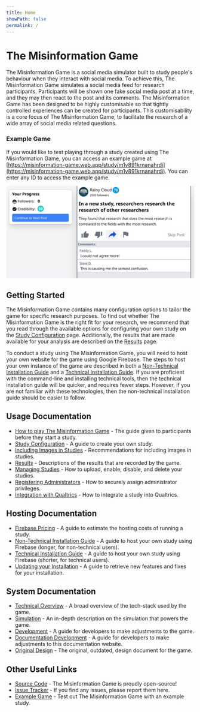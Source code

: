 ```yaml
---
title: Home
showPath: false
permalink: /
---
```


<h1 id="intro">
    The Misinformation Game
</h1>

The Misinformation Game is a social media simulator built to
study people's behaviour when they interact with social media.
To achieve this, The Misinformation Game simulates a social
media feed for research participants. Participants will be shown
one fake social media post at a time, and they may then react to
the post and its comments. The Misinformation Game has been
designed to be highly customisable so that tightly controlled
experiences can be created for participants. This customisability
is a core focus of The Misinformation Game, to facilitate the
research of a wide array of social media related questions.


### Example Game
If you would like to test playing through a study created using
The Misinformation Game, you can access an example game at
[https://misinformation-game.web.app/study/m1v891krnanahrdi](https://misinformation-game.web.app/study/m1v891krnanahrdi).
You can enter any ID to access the example game.

![Game Screenshot](screenshots/example-game.png)

<p class="spacer"></p>

## Getting Started
The Misinformation Game contains many configuration options
to tailor the game for specific research purposes. To find
out whether The Misinformation Game is the right fit for
your research, we recommend that you read through the available
options for configuring your own study on the
[Study Configuration](/StudyConfiguration) page. Additionally,
the results that are made available for your analysis are
described on the [Results](/Results) page.

To conduct a study using The Misinformation Game, you will need
to host your own website for the game using Google Firebase.
The steps to host your own instance of the game are described in both a
[Non-Technical Installation Guide](/NonTechnicalInstallation.pdf)
and a [Technical Installation Guide](/TechnicalInstallation).
If you are proficient with the command-line and
installing technical tools, then the technical
installation guide will be quicker, and requires fewer
steps. However, if you are not familiar with these
technologies, then the non-technical installation
guide should be easier to follow.

## Usage Documentation
- [How to play The Misinformation Game](/HowToPlay) -
  The guide given to participants before they start a study.
- [Study Configuration](/StudyConfiguration) - A guide to create your own study.
- [Including Images in Studies](/Images) - Recommendations for including images in studies.
- [Results](/Results) - Descriptions of the results that are recorded by the game.
- [Managing Studies](/ManagingStudies) - How to upload, enable, disable, and delete your studies.
- [Registering Administrators](/Administrators) - How to securely assign administrator privileges.
- [Integration with Qualtrics](/QualtricsIntegration) - How to integrate a study into Qualtrics.

## Hosting Documentation
- [Firebase Pricing](/FirebasePricing) - A guide to estimate the hosting costs of running a study.
- [Non-Technical Installation Guide](/NonTechnicalInstallation.pdf) -
  A guide to host your own study using Firebase (longer, for non-technical users).
- [Technical Installation Guide](/TechnicalInstallation) -
  A guide to host your own study using Firebase (shorter, for technical users).
- [Updating your Installation](/Updating) -
  A guide to retrieve new features and fixes for your installation.

## System Documentation
- [Technical Overview](/TechnicalOverview) - A broad overview of the tech-stack used by the game.
- [Simulation](/Simulation) - An in-depth description on the simulation that powers the game.
- [Development](/Development) - A guide for developers to make adjustments to the game.
- [Documentation Development](/DocsDevelopment) - A guide for developers to make adjustments
  to this documentation website.
- [Original Design](/original-design) - The original, outdated, design document for the game.

## Other Useful Links
- [Source Code](https://github.com/TheMisinformationGame/MisinformationGame) -
  The Misinformation Game is proudly open-source! 
- [Issue Tracker](https://github.com/TheMisinformationGame/MisinformationGame/issues) -
  If you find any issues, please report them here. 
- [Example Game](https://misinformation-game.web.app/study/m1v891krnanahrdi) -
  Test out The Misinformation Game with an example study.

